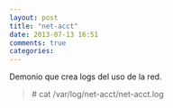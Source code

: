 ```yaml
---
layout: post
title: "net-acct"
date: 2013-07-13 16:51
comments: true
categories: 
---
```

Demonio que crea logs del uso de la red. 

>\# cat /var/log/net-acct/net-acct.log

